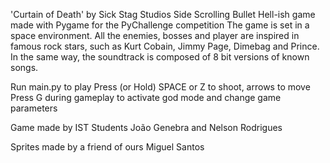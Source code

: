 'Curtain of Death' by Sick Stag Studios
Side Scrolling Bullet Hell-ish game made with Pygame for the PyChallenge competition
The game is set in a space environment. All the enemies, bosses and player are inspired in famous rock stars, such as Kurt Cobain, Jimmy Page, Dimebag and Prince.
In the same way, the soundtrack is composed of 8 bit versions of known songs.

Run main.py to play
Press (or Hold) SPACE or Z to shoot, arrows to move
Press G during gameplay to activate god mode and change game parameters

Game made by IST Students
João Genebra and Nelson Rodrigues

Sprites made by a friend of ours
Miguel Santos
